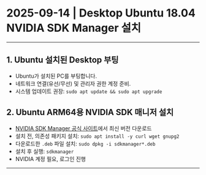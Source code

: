 # 2025-09-14 | Desktop Ubuntu 18.04 NVIDIA SDK Manager 설치

---

## 1. Ubuntu 설치된 Desktop 부팅
- Ubuntu가 설치된 PC를 부팅합니다.
- 네트워크 연결(유선/무선) 및 관리자 권한 계정 준비.
- 시스템 업데이트 권장: `sudo apt update && sudo apt upgrade`

## 2. Ubuntu ARM64용 NVIDIA SDK 매니저 설치
- [NVIDIA SDK Manager 공식 사이트](https://developer.nvidia.com/nvidia-sdk-manager)에서 최신 버전 다운로드
- 설치 전, 의존성 패키지 설치: `sudo apt install -y curl wget gnupg2`
- 다운로드한 `.deb` 파일 설치: `sudo dpkg -i sdkmanager*.deb`
- 설치 후 실행: `sdkmanager`
- NVIDIA 계정 필요, 로그인 진행

---